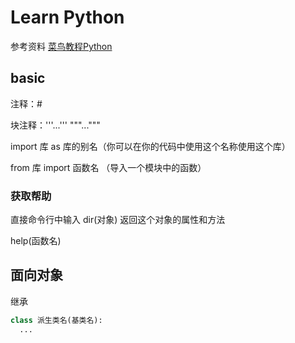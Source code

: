 # Learn Python
参考资料
[菜鸟教程Python](https://www.runoob.com/python3/python3-tutorial.html)
## basic

注释：#

块注释：'''...'''    """..."""

import 库 as 库的别名（你可以在你的代码中使用这个名称使用这个库）

from 库 import 函数名 （导入一个模块中的函数）

### 获取帮助

直接命令行中输入 dir(对象) 返回这个对象的属性和方法

help(函数名)

## 面向对象



继承

```python
class 派生类名(基类名):
  ...
```





